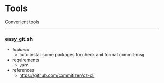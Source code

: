 # Tools
Convenient tools

---
### easy_git.sh
- features
    - auto install some packages for check and format commit-msg 
- requirements 
    - yarn
- references
    - https://github.com/commitizen/cz-cli



